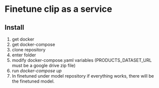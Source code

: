 # Finetune clip as a service

## Install
1. get docker
2. get docker-compose 
3. clone repository
4. enter folder
5. modify docker-compose.yaml variables (PRODUCTS_DATASET_URL must be a google drive zip file)
6. run *docker-compose up*
7. In finetuned under model repository if everything works, there will be the finetuned model.